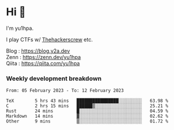 # Hi 👋

I'm yu1hpa.

I play CTFs w/ [Thehackerscrew](https://www.thehackerscrew.team/) etc.

Blog : https://blog.y2a.dev  
Zenn : https://zenn.dev/yu1hpa  
Qiita : https://qiita.com/yu1hpa  

### Weekly development breakdown

<!--START_SECTION:waka-->

```text
From: 05 February 2023 - To: 12 February 2023

TeX        5 hrs 43 mins   ████████████████░░░░░░░░░   63.98 %
C          2 hrs 15 mins   ██████▒░░░░░░░░░░░░░░░░░░   25.21 %
Rust       24 mins         █░░░░░░░░░░░░░░░░░░░░░░░░   04.59 %
Markdown   14 mins         ▓░░░░░░░░░░░░░░░░░░░░░░░░   02.62 %
Other      9 mins          ▒░░░░░░░░░░░░░░░░░░░░░░░░   01.72 %
```

<!--END_SECTION:waka-->

